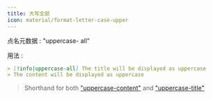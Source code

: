 ```yaml
---
title: 大写全部
icon: material/format-letter-case-upper
---
```


点名元数据 : "uppercase- all"

用法 :

```md
> [!info|uppercase-all] The title will be displayed as uppercase
> The content will be displayed as uppercase
```
> Shorthand for both ["uppercase-content"](../content-styling/page-4.md)
> and ["uppercase-title"](../title-styling/page-14.md)
